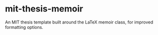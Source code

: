 # mit-thesis-memoir
An MIT thesis template built around the LaTeX memoir class, for improved formatting options.
